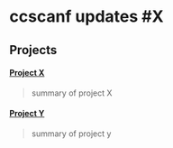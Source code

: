 # ccscanf updates #X

## Projects

#### [Project X](https://github.com/x/x)

>summary of project X

#### [Project Y](https://github.com/y/y)

>summary of project y
